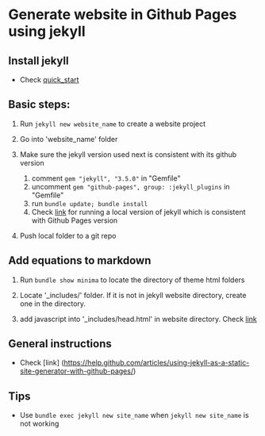 # Generate website in Github Pages using jekyll

## Install jekyll

- Check [quick_start](https://jekyllrb.com/docs/quickstart/)

## Basic steps:

1. Run `jekyll new website_name` to create a website project

2. Go into 'website_name' folder

3. Make sure the jekyll version used next is consistent with its
   github version

   1. comment `gem "jekyll", "3.5.0"` in "Gemfile"
   2. uncomment `gem "github-pages", group: :jekyll_plugins` in "Gemfile"
   3. run `bundle update; bundle install`
   4. Check [link](https://github.com/github/pages-gem) for running a
      local version of jekyll which is consistent with Github Pages
      version

4. Push local folder to a git repo


## Add equations to markdown

1. Run `bundle show minima` to locate the directory of theme html
   folders

2. Locate '_includes/' folder. If it is not in jekyll website
   directory, create one in the directory.

3. add javascript into '_includes/head.html' in website
   directory. Check
   [link](http://csega.github.io/mypost/2017/03/28/how-to-set-up-mathjax-on-jekyll-and-github-properly.html)


## General instructions

- Check [link] (https://help.github.com/articles/using-jekyll-as-a-static-site-generator-with-github-pages/)


## Tips

- Use `bundle exec jekyll new site_name` when `jekyll new site_name`
is not working


